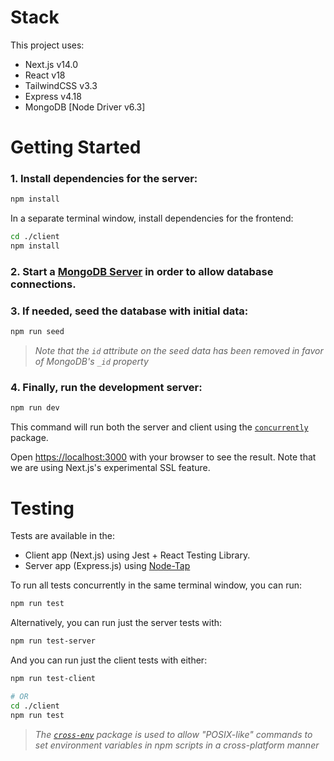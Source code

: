 # Stack

This project uses:
- Next.js v14.0
- React v18
- TailwindCSS v3.3
- Express v4.18
- MongoDB [Node Driver v6.3]

# Getting Started

### 1. Install dependencies for the server:

```bash
npm install
```

In a separate terminal window, install dependencies for the frontend:

```bash
cd ./client
npm install
```

### 2. Start a [MongoDB Server](https://www.mongodb.com/docs/manual/installation/) in order to allow database connections.

### 3. If needed, seed the database with initial data:

```bash
npm run seed
```
> _Note that the `id` attribute on the seed data has been removed in favor of MongoDB's `_id` property_

### 4. Finally, run the development server:

```bash
npm run dev
```

This command will run both the server and client using the [`concurrently`](https://github.com/open-cli-tools/concurrently) package.

Open [https://localhost:3000](https://localhost:3000) with your browser to see the result. Note that we are using Next.js's experimental SSL feature.

# Testing

Tests are available in the:
- Client app (Next.js) using Jest + React Testing Library.
- Server app (Express.js) using [Node-Tap](https://node-tap.org/)

To run all tests concurrently in the same terminal window, you can run:

```bash
npm run test
```

Alternatively, you can run just the server tests with:

```bash
npm run test-server
```

And you can run just the client tests with either:

```bash
npm run test-client

# OR
cd ./client
npm run test
```

> _The [`cross-env`](https://github.com/kentcdodds/cross-env) package is used to allow "POSIX-like" commands to set environment variables in npm scripts in a cross-platform manner_
